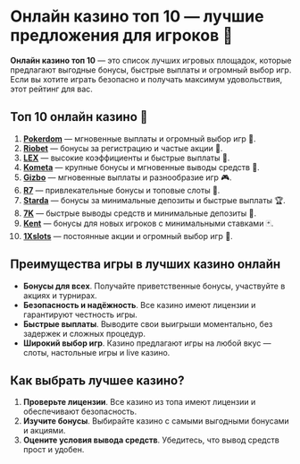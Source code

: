 # Онлайн казино топ 10 — лучшие предложения для игроков 🎰

**Онлайн казино топ 10** — это список лучших игровых площадок, которые предлагают выгодные бонусы, быстрые выплаты и огромный выбор игр. Если вы хотите играть безопасно и получать максимум удовольствия, этот рейтинг для вас.

## Топ 10 онлайн казино 🎯

1. **[Pokerdom](https://brandplay.link/4k77v2yx)** — мгновенные выплаты и огромный выбор игр 🎲.
2. **[Riobet](https://brandplay.link/7xBLTPyj)** — бонусы за регистрацию и частые акции 🎁.
3. **[LEX](https://brandplay.link/zW4hdDFV)** — высокие коэффициенты и быстрые выплаты 💸.
4. **[Kometa](https://brandplay.link/8ZymQJV8)** — крупные бонусы и мгновенные выводы средств 🌟.
5. **[Gizbo](https://brandplay.link/bprXw4YV)** — мгновенные выплаты и разнообразие игр 🎮.
6. **[R7](https://brandplay.link/bMd3Yjsw)** — привлекательные бонусы и топовые слоты 🎰.
7. **[Starda](https://brandplay.link/fB7xwRFL)** — бонусы за минимальные депозиты и быстрые выплаты 🏆.
8. **[7K](https://brandplay.link/BvQyFShp)** — быстрые выводы средств и минимальные депозиты 🎉.
9. **[Kent](https://brandplay.link/Fv2WP3js)** — бонусы для новых игроков с минимальными ставками 🃏.
10. **[1Xslots](https://brandplay.link/hSB1khtr)** — постоянные акции и огромный выбор игр 🎰.

## Преимущества игры в лучших казино онлайн

- **Бонусы для всех**. Получайте приветственные бонусы, участвуйте в акциях и турнирах.
- **Безопасность и надёжность**. Все казино имеют лицензии и гарантируют честность игры.
- **Быстрые выплаты**. Выводите свои выигрыши моментально, без задержек и сложных процедур.
- **Широкий выбор игр**. Казино предлагают игры на любой вкус — слоты, настольные игры и live казино.

## Как выбрать лучшее казино?

1. **Проверьте лицензии**. Все казино из топа имеют лицензии и обеспечивают безопасность.
2. **Изучите бонусы**. Выбирайте казино с самыми выгодными бонусами и акциями.
3. **Оцените условия вывода средств**. Убедитесь, что вывод средств прост и удобен.

